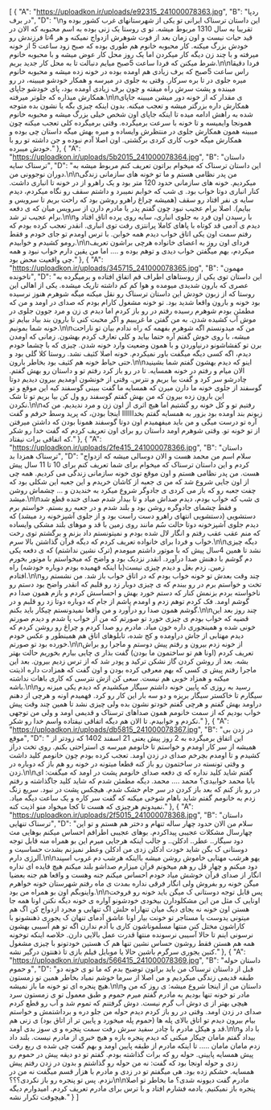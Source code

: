 [
  {
    "A": "https://uploadkon.ir/uploads/e92315_241000078363.jpg",
    "B": "ردپا در برف",
    "D": "\nاین داستان ترسناک ایرانی تو یکی از شهرستانهای غرب کشور بوده و تقریبا به سال 1310 مربوط میشه. تو ی روستا یک زنی بوده به اسم محبوبه که الان در قید حیات نیست و اون زمان بعد از فوت شوهرش ازدواج نمیکنه و هر 4تا فرزندش رو خودش بزرگ میکنه. کار محبوبه خانوم هم طوری بوده که صبح زود ساعت 5 از خونه میرفته و با چند زن دیگه کار میکردن اما یک روز محل کار عوض میشه و با محبوبه خانوم شرط میکنن که فردا ساعت 5صبح میایم دنبالت تا به محل کار جدید بریم.\n\nفردا دقیقا راس ساعت 5صبح که برف زیادی هم اومده بوده در خونه زده میشه و محبوبه خانوم میره جلوی در تا بره سرکار. وقتی به جلوی در میرسه و همکار خودشو میبینه، در رو میبنده و پشت سرش راه میفته و چون برف زیادی اومده بود، پای خودشو جاپای همکارش میذاره که جلوتر میرفته.\n\nی مقدار که از خونه دور میشن میبینه جاپای همکارش داره بزرگتر میشه و تعجب میکنه. بدون اینکه چیزی بگه یا نشون بده متوجه شده به راهش ادامه میده تا اینکه جاپای اون شخص خیلی بزرگ میشه و محبوبه خانوم همونجا وایمیسه و تا خونه با سرعت برمیگرده. وقتی برمیگرده کلی تعجب میکنه چون میبینه همون همکارش جلوی در منتظرش وایساده و میره بهش میگه داستان چی بوده و همکارش میگه خوب کاری کردی برگشتی. اون اصلا آدم نبوده و جن داشته تو رو با خودش میبرده."
  },
  {
    "A": "https://uploadkon.ir/uploads/5b2015_241000078364.jpg",
    "B": "داستان ترسناک سایه",
    "D": "این داستان ترسناک که میخوام براتون تعریف کنم مربوط میشه به دوران نوجوونی من.\n\nمن پدر نظامی هستم و ما تو خونه های سازمانی زندگی میکردیم. خونه های سازمانی حدود 120 متر بود و یک راهرو از در خونه تا انباری داشت. کنار انباری دوتا خواب بود. ی شب که خوابم نمیبرد و داشتم سقف رو نگاه میکردم، دیدم سایه ی نفر افتاد رو سقف (همیشه چراغ راهرو روشن بود که راحت بریم تا سرویس و بیایم). اصلا برام عجیب نبود چون گفتم پدر یا مادرم دارن از سرویس میان که ی دفعه برام عجیب تر شد.\n\nبا رسیدن اون فرد به جلوی انباری، سایه روی پرده اتاق افتاد و دیدم ی آدمی قد کوتاه با پاهای کاملا پرانتزی رفت توی انباری. انقدر تعجب کرده بودم که رفتم سمت اون یکی اتاق خواب دیدم همه خوابن. با ترس اومدم تو جای خودم و فقط رومو کشیدم و خوابیدم.\n\nفردای اون روز به اعضای خانواده هرچی براشون تعریف میکردم، بهم میگفتن خواب دیدی و توهم بوده و .... اما من یقین دارم خواب نبود و همه چی واقعیت محض بود."
  },
  {
    "A": "https://uploadkon.ir/uploads/345715_241000078365.jpg",
    "B": "مهمون ناخونده",
    "D": "این داستان توی یکی از روستاهای اطراف قم اتفاق افتاده و برمیگرده به عصری که بارون شدیدی میومده و هوا کم کم داشته تاریک میشده. یکی از اهالی این روستا که از زبون خودش این داستان ترسناک رو نقل میکنه میگه شوهرم هنوز نرسیده بود خونه و بارون واقعا شدید بود. تو خونه مشغول کارام بودم که صدای در اومد و من که مطمئن بودم شوهرم رسیده رفتم در رو باز کردم اما دیدم ی زن و مرد جوون جلوی در موش آب کشیده شدن. به من گفتن ما غریبیم و اگر محبت کنی تا بارون بند بیاد بیایم تو خونه شما بمونیم.\n\nمن که میدونستم اگه شوهرم بفهمه که راه ندادم بیان تو ناراحت میشه، با روی خوش گفتم آره حتما بیاید و کلی تعارف کردم بهشون. زمانی که اومدن برن تو کفشاشونو درنیاوردن و با همون وضعیت وارد خونه شدن. چیزی که با چشما خودم دیدم، اگه کسی دیگه میگفت باور نمیکردم. خونه اصلا کثیف نشد. روستا کلا گلی بود و حتی حیاط خونه هم کثیف بود بخاطر بارون.\n\nاینو که دیدم بهشون گفتم شما بشینید الان میام و رفتم در خونه همسایه. تا در رو باز کرد رفتم تو و داستان رو بهش گفتم. چادرشو سر کرد و گفت بیا بریم و نترس. وقتی از خونشون اومدیم بیرون دیدیم دوتا گوسفند از جلوی خونه ما دارن میرن که همسایه ما گفت ببینی گوسفند کیه این موقع و تو این بارون زده بیرون که من بهش گفتم گوسفند رو ول کن بیا بریم تو تا شک نکردن.\n\nرفتیم تو و کل خونه رو گشتیم اما هیچ اثری از اون زن و مرد ندیدیم. من که زبونم بند اومده بود بزور به همسایه گفتم بخداااااا اینجا بودن، که پرید وسط حرفم و گفت آره تو درست میگی و من باید میفهمیدم اون دوتا گوسفند همونا بودن که داشتن میرفتن از تو خونه تو. وقتی شوهرم اومد داستان رو برای اون تعریف کردم که گفت خدا رو شکر که اتفاقی برات نیفتاد."
  },
  {
    "A": "https://uploadkon.ir/uploads/2fe415_241000078366.jpg",
    "B": "داستان ترسناک همزدا بد",
    "D": "سلام اسم من محمد هست و الان دوسالی میشه که ازدواج کردم و این داستان ترسناک که میخوام برای شما تعریف کنم برای 10 تا 11 سال پیش هست. من پدر نظامی هستم و اون موقع توی خونه سازمانی زندگی می کردیم. همه چی از اون جایی شروع شد که من ی جعبه از کاشان خریدم و این جعبه این شکلی بود که چفت جعبه رو که باز می کردی ی جادوگر شروع میکرد به خندیدن و ... چشماش روشن میشد.\n\nی شب که خواب بودم، دیدم صداش میاد و تا بیدار شدم صدای خنده قطع شد و فقط چشمای جادوگره روشن بود و بلند شدم و در جعبه رو بستم. خواستم برم دستشویی (دستشویی انتهای راهرو دست راست بود و از جلوی آشپزخونه رد میشد) که دیدم جلوی آشپزخونه دوتا حالت سُم مانند روی زمین با قد و موهای بلند مشکی وایساده که منم عقب عقب رفتم و انگار لال شده بودم و نمیتونستم داد بزنم و برگشتم توی رخت خواب و فردا برای خانواده تعریف کردم که دیگه قرآن گذاشتن بالا سرم.\n\nدیگه چیزی نشد تا همین 4سال پیش که با موتور داشتم میومدم (ترک نشین نداشتم) که ی دفعه یکی دم گوشم با دهنش صدا درآورد. انقدر نزدیک بود و واضح که میخواستم با موتور بخورم زمین. زدم بغل و دیدم چیزی نیست(با اینکه فهمیده بودم دوباره خودشه) راه افتادم.\n\nچند وقت بعدش تو خونه خواب بودم که در اتاق خواب باز شد. من نشستم رو تخت و خواستم برم در رو ببندم که ی چیزی دوبار زد رو قلبم که انقدر واضح بود دستم رو ناخواسته بردم بزنمش کنار که دستم خورد بهش و احساسش کردم و بازم همون صدا دم گوشم اومد. فک کردم توهم زدم و اومدم پاشم از جام که دوباره دوتا زد رو قلبم و در گوشم همون صدا رو درآورد و من واقعا نمیدونستم چیکار باید بکنم.\n\nچند روز بعد این قضیه که خواب بودم ی چیزی خورد تو صورتم که من از خواب پا شدم و دیدم صورتم خونی شده و همینجوری داره خون میاد. مادرم رو صدا کردم و چراغ رو روشن کردم که دیدم مهتابی از جاش دراومده و کج شده، تابلوهای اتاق هم همینطور و عکس خودم خورده بود تو صورتم.\n\nاز خونه زدم بیرون و رفتم پیش دوستم و ماجرا رو براش تعریف کردم (اونا هم تو ساختمون ما بودن) گفت بذار ی چایی بیارم بخوریم حالت بهتر بشه. بعد از روشن کردن گاز نشکن ترکید و پودر شد که از ترس زدیم بیرون. بعد این ماجرا رفتم پیش ی کسی که بهم معرفی کرده بودن و اون گفت که همزادت داره اذیتت میکنه و همزاد خوبی هم نیست. سعی کن ازش نترسی که کاری باهات نداشته باشه.\n\nرسید به روزی که پایین خونه داشتم سیگار میکشیدم که دیدم یکی میزنه رو سیگارم تا خاکستر سیگار بریزه و دو سه بار این کار رو کرد. فهمیدم اونه و هرچی از دهنم دراومد بهش گفتم و هرچی گفتم خودتو نشون بده ولی چیزی نشد تا همین چند وقت پیش خواب بودیم که از سمت خانومم همون صداهای ترسناک و قدیمی اومد و ولی من توجهی نکردم و خوابیدم. تا الان هم دیگه اتفاقی نیفتاده واسم خدا رو شکر."
  },
  {
    "A": "https://uploadkon.ir/uploads/db5815_241000078367.jpg",
    "B": "در زدن بی موقع",
    "D": " این اتفاق برمیگرده به 2 روز پیش یعنی 21 اسفند 1402 که زودتر از همیشه از سر کار اومدم و خواستم تا خانومم میرسه ی استراحتی بکنم. روی تخت دراز کشیدم و تا اومدم بچرخم صدای در زدن اومد. تعجب کرده بودم چون خانومم کلید داشت و وقتی تونسته در ساختمون رو باز کنه قطعا میتونه در خونه رو هم باز که دوباره در زدن.\n\nگفتم شاید کلید نداره که ی دفعه صدای خانومم پشت در اومد که میگفت: ای بابا محمد خوابیدی؟ محمد .... محمد. دیگه مطمئن شدم که شاید کلید جاگذاشته و رفتم در رو باز کنم که بعد باز کردن در سر جام خشک شدم. هیچکس پشت در نبود. سریع زنگ زدم به خانومم گفتم شاید باهام شوخی میکنه که گفت سر کاره و یک ساعت دیگه میاد. نمیدونم هرچیزی که هست تا کجا میخواد منو اذیت کنه."
  },
  {
    "A": "https://uploadkon.ir/uploads/2f5015_241000078368.jpg",
    "B": "داستان ترسناک تنهایی",
    "D": "سلام من الان حدود چهار ساله تنهام و دختر هم هستم و تو این چهارسال مشکلات عجیبی پیداکردم. بوهای عجیبی اطرافم احساس میکنم بوهایی مث دود سیگار.. عطر.. ادکلن.. و جالب اینکه هرجایی میرم این بو همراه منه قابل توجه دوستانی ک بگن شاید خودت ادکلن زدی من ادکلن وعطر نمیزنم بشدت حساسیت و آلرژی دارم.\n\nیهو هرشب مهتابی خاموش روشن میشه بااینکه هرشب دم غروب اسپند دود میکنم و چهار قل رو هم میخونم قرآن میزارم صداشو بلند میکنم هیچ فایده ای نداره انگار از صدای قرآن خوشش میاد خودم احساس میکنم جنه وهست و واقعا هم جنه بعضیا میگن خونه رو بفروش ولی انگار فرقی نداره بمدت ی ماه رفتم شهرستان خونه خواهرم واینوبگم اون بو همراه من بود.\n\nپس قابل توجه دوستانی ک میگن باید خونه رو فروخت اونایی ک مثل من این مشکلودارن بیخودی خودشونو آواره ی خونه دیگه نکنن اونا همه جا هستن اون خونه نه یجای دیگ میان تنهاراه حلش اگ تنهایی و مجرد ازدواج کن اگ هم میتونی یدوست یا مستاجر تو خونت بیار اونا عاشق آدمای تنهان ک یجوری ذهنشونو با کاراشون مختل کنن منتها مسلموناشون کاری با آدم ندارن اگه تو هم آسیبی بهشون نرسونی اینم تا حالا آسیبی نرسونده منتها قدرت عمل بالایی دارن. خلاصه اینکه توخونه همه هم هستن فقط روشون حساس نشین تنها هم ک هستین خودتونو با چیزی مشغول کنین یجوری سرگرم باشین حالا یا موبایل فیلم بازی تا ذهنتون درگیر نشه."
  },
  {
    "A": "https://uploadkon.ir/uploads/566415_241000078369.jpg",
    "B": "داستان حوله و حموم",
    "D": "قبل از داستان ترسناک من باید براتون توضیح بدم که ما تو ی خونه دو طبقه قدیمی زندگی میکردیم و من اصلا از سرما خوشم نمیاد بخاطر همین تو زمستون هیچ پنجره ای تو خونه ما باز نمیشه.\n\nداستان من از اینجا شروع میشه: ی روز که من و مادر تو خونه تنها بودیم به مادرم گفتم میرم حموم و طبق معمول تو ی زمستون سرد هیچی بهتر از ی دوش آب گرم نیست. دوش گرفتنم که تموم شد و آب رو قطع کردم صدای در زدن اومد. وقتی در رو باز کردم دیدم حوله من جلو دره و برداشتمش و خواستم بیام بیرون دیدم تو اتاق بالای پله ها (حموم پله میخورد و پایین تر از اتاق بود) ی زنی هم قد و هیکل مادرم با چادر سفید سرش رفت سمت پنجره و ی سوز بدی اومد.\n\nبا داد و بیداد گفتم مامان چیکار میکنی که دیدم پنجره بازه و هیچ خبری از مادرم نیست. بلند داد زدم مامان مامان ..... تا اینکه مادرم از طبقه پایین اومد و بهم گفت چی شده ی ربع رفت پیش همسایه پایینی. حوله رو که برات گذاشته بودم. گفتم تو دو دیقه پیش در حموم رو زدی و حوله اونجا بود که گفت: نه من حوله رو گذاشتم و بدون در زدن رفتم پیش همسایه. خشکم زده بود. هی میگفتم تو در زدی و مادرم با هزار قسم میگفت نه من در نزدم. پس تو پنجره رو باز نکردی؟؟؟\n\nمادرم گفت دیوونه شدی؟ ما بخاطر تو اصلا پنجره باز نمیکنیم. یادمه فشارم افتاد و با ترس برای مادرم تعریف کردم. امیدوارم دیگه هیچوقت تکرار نشه."
  }
]
